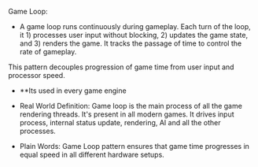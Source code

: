 <!-- Game Loop -->
Game Loop:

- A game loop runs continuously during gameplay. Each turn of the loop, it 1) processes user input without blocking, 2) updates the game state, and 3) renders the game. It tracks the passage of time to control the rate of gameplay.

This pattern decouples progression of game time from user input and processor speed.

- **Its used in every game engine

- Real World Definition: Game loop is the main process of all the game rendering threads. It's present in all modern games. It drives input process, internal status update, rendering, AI and all the other processes.

- Plain Words: Game Loop pattern ensures that game time progresses in equal speed in all different hardware setups.